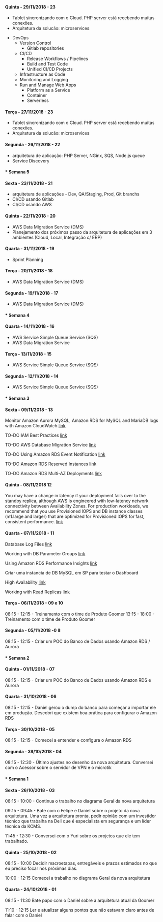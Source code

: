 #### Quinta - 29/11/2018 - 23

- Tablet sincronizando com o Cloud. PHP server está recebendo muitas conexões.
- Arquitetura da solucão: microservices
* DevOps
  * Version Control
    * Gitlab repositories
  * CI/CD
    * Release Workflows / Pipelines
    * Build and Test Code
    * Unified CI/CD Projects
  * Infrastructure as Code
  * Monitoring and Logging
  * Run and Manage Web Apps
    * Platform as a Service
    * Container 
    * Serverless
  


#### Terça - 27/11/2018 - 23

- Tablet sincronizando com o Cloud. PHP server está recebendo muitas conexões.
- Arquitetura da solucão: microservices


#### Segunda - 26/11/2018 - 22

- arquitetura de aplicação: PHP Server, NGinx, SQS, Node.js queue
- Service Discovery

#### * Semana 5

#### Sexta - 23/11/2018 - 21

- arquitetura de aplicações - Dev, QA/Staging, Prod, Git branchs
- CI/CD usando Gitlab
- CI/CD usando AWS

#### Quinta - 22/11/2018 - 20

- AWS Data Migration Service (DMS)
- Planejamento dos próximos passo da arquitetura de aplicações em 3 ambientes (Cloud, Local, Integração c/ ERP)

#### Quarta - 31/11/2018 - 19

- Sprint Planning

#### Terça - 20/11/2018 - 18

- AWS Data Migration Service (DMS)

#### Segunda - 19/11/2018 - 17

- AWS Data Migration Service (DMS)

#### * Semana 4

#### Quarta - 14/11/2018 - 16

- AWS Service Simple Queue Service (SQS)
- AWS Data Migration Service

#### Terça - 13/11/2018 - 15

- AWS Service Simple Queue Service (SQS)

#### Segunda - 12/11/2018 - 14

- AWS Service Simple Queue Service (SQS)

#### * Semana 3

#### Sexta - 09/11/2018 - 13

Monitor Amazon Aurora MySQL, Amazon RDS for MySQL and MariaDB logs with Amazon CloudWatch [link](https://aws.amazon.com/blogs/database/monitor-amazon-rds-for-mysql-and-mariadb-logs-with-amazon-cloudwatch/)

TO-DO IAM Best Practices [link](https://docs.aws.amazon.com/IAM/latest/UserGuide/best-practices.html)

TO-DO AWS Database Migration Service [link](https://aws.amazon.com/pt/dms/)

TO-DO Using Amazon RDS Event Notification [link](https://docs.aws.amazon.com/AmazonRDS/latest/UserGuide/USER_Events.html)

TO-DO Amazon RDS Reserved Instances [link](https://aws.amazon.com/rds/details/read-replicas/?nc1=f_ls)

TO-DO Amazon RDS Multi-AZ Deployments [link](https://aws.amazon.com/rds/details/multi-az/)

#### Quinta - 08/11/2018 12

 You may have a change in latency if your deployment fails over to the standby replica, although AWS is engineered with low-latency network connectivity between Availability Zones. For production workloads, we recommend that you use Provisioned IOPS and DB instance classes (m1.large and larger) that are optimized for Provisioned IOPS for fast, consistent performance. [link](https://docs.aws.amazon.com/AmazonRDS/latest/UserGuide/Concepts.MultiAZ.html)


#### Quarta - 07/11/2018 - 11

Database Log Files [link](https://docs.aws.amazon.com/AmazonRDS/latest/UserGuide/USER_LogAccess.Concepts.MySQL.html)

Working with DB Parameter Groups [link](https://docs.aws.amazon.com/AmazonRDS/latest/UserGuide/USER_WorkingWithParamGroups.html)

Using Amazon RDS Performance Insights [link](https://docs.aws.amazon.com/AmazonRDS/latest/UserGuide/USER_PerfInsights.html)

Criar uma instancia de DB MySQL em SP para testar o Dashboard

High Availability [link](https://docs.aws.amazon.com/AmazonRDS/latest/UserGuide/Concepts.MultiAZ.html)

Working with Read Replicas [link](https://docs.aws.amazon.com/AmazonRDS/latest/UserGuide/USER_ReadRepl.html)


#### Terça - 06/11/2018 - 09 e 10


08:15 - 12:15 - Treinamento com o time de Produto Goomer
13:15 - 18:00 - Treinamento com o time de Produto Goomer

#### Segunda - 05/11/2018 -0 8

08:15 - 12:15 - Criar um POC do Banco de Dados usando Amazon RDS / Aurora


#### * Semana 2

#### Quinta - 01/11/2018 - 07

08:15 - 12:15 - Criar um POC do Banco de Dados usando Amazon RDS e Aurora


#### Quarta - 31/10/2018 - 06

08:15 - 12:15 - Daniel gerou o dump do banco para começar a importar ele em produção. Descobri que existem boa prática para configurar o Amazon RDS

#### Terça - 30/10/2018 - 05

08:15 - 12:15 - Comecei a entender e configura o Amazon RDS

#### Segunda - 39/10/2018 - 04

08:15 - 12:30 - Último ajustes no desenho da nova arquitetura. Conversei com o Acessor sobre o servidor de VPN e o microtik

#### * Semana 1

#### Sexta - 26/10/2018 - 03

08:15 - 10:00 - Continua o trabalho no diagrama Geral da nova arquitetura

09:15 - 09:45 - Bate com o Felipe e Daniel sobre o projeto da nova arquitetura. Uma vez a arquitetura pronta, pedir opinião com um investidor técnico que trabalha na Dell que é especialista em segurança e um líder técnica da KCMS.

11:45 - 12:30 - Conversei com o Yuri sobre os projetos que ele tem trabalhado.

#### Quinta - 25/10/2018 - 02

08:15 - 10:00
Decidir macroetapas, entregáveis e prazos estimados no que eu preciso focar nos próximas dias. 

10:00 - 12:15
Comecei a trabalho no diagrama Geral da nova arquitetura

#### Quarta - 24/10/2018 - 01

08:15 - 11:30
Bate papo com o Daniel sobre a arquitetura atual da Goomer 

11:10 - 12:15
Ler e atualizar alguns pontos que não estavam claro antes de falar com o Daniel






